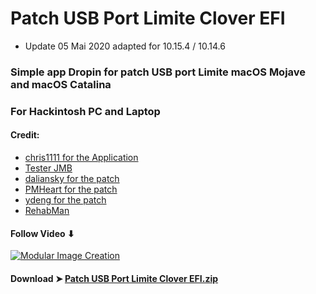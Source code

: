 # Patch USB Port Limite Clover EFI

- Update 05 Mai 2020 adapted for 10.15.4 / 10.14.6

 ### Simple app Dropin for patch USB port Limite macOS Mojave and macOS Catalina


### For Hackintosh PC and Laptop

#### Credit:
- [chris1111 for the Application](https://github.com/chris1111)
- [Tester JMB](https://www.hackintosh-montreal.com/u7760)
- [daliansky for the patch](https://blog.daliansky.net)
- [PMHeart for the patch](https://github.com/PMheart)
- [ydeng for the patch](https://www.insanelymac.com/forum/profile/1724156-ydeng/)
- [RehabMan](https://github.com/RehabMan/OS-X-USB-Inject-All)

#### Follow Video ⬇︎

[![Modular Image Creation](https://i25.servimg.com/u/f25/18/50/18/69/video12.png)](https://youtu.be/_ZwXFRJTrQM)



#### Download ➤ [Patch USB Port Limite Clover EFI.zip ](https://github.com/chris1111/Patch-USB-Port-Limite-Clover-EFI/releases/tag/V1)
